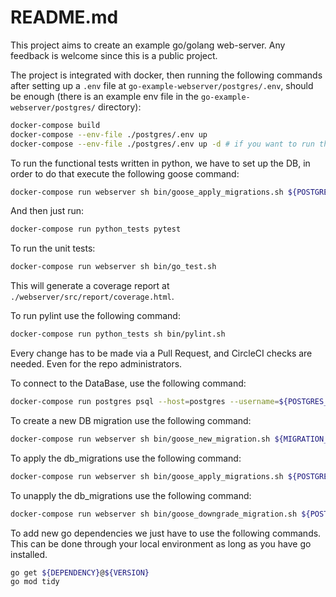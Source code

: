 # README.md

This project aims to create an example go/golang web-server.
Any feedback is welcome since this is a public project.

The project is integrated with docker, then running the following commands after setting up a `.env` file at `go-example-webserver/postgres/.env`, should be enough (there is an example env file in the `go-example-webserver/postgres/` directory):
```bash
docker-compose build
docker-compose --env-file ./postgres/.env up
docker-compose --env-file ./postgres/.env up -d # if you want to run the containers in the background
```

To run the functional tests written in python, we have to set up the DB, in order to do that execute the following goose command:
```bash
docker-compose run webserver sh bin/goose_apply_migrations.sh ${POSTGRES_USERNAME} ${POSTGRES_PASSWORD}
```
And then just run:
```bash
docker-compose run python_tests pytest
```

To run the unit tests:
```bash
docker-compose run webserver sh bin/go_test.sh
```
This will generate a coverage report at `./webserver/src/report/coverage.html`.

To run pylint use the following command:
```bash
docker-compose run python_tests sh bin/pylint.sh
```

Every change has to be made via a Pull Request, and CircleCI checks are needed.
Even for the repo administrators.

To connect to the DataBase, use the following command:
```bash
docker-compose run postgres psql --host=postgres --username=${POSTGRES_USERNAME} --dbname=hello_world
```

To create a new DB migration use the following command:
```bash
docker-compose run webserver sh bin/goose_new_migration.sh ${MIGRATION_NAME}
```

To apply the db_migrations use the following command:
```bash
docker-compose run webserver sh bin/goose_apply_migrations.sh ${POSTGRES_USERNAME} ${POSTGRES_PASSWORD}
```

To unapply the db_migrations use the following command:
```bash
docker-compose run webserver sh bin/goose_downgrade_migration.sh ${POSTGRES_USERNAME} ${POSTGRES_PASSWORD}
```

To add new go dependencies we just have to use the following commands. This can be done through your local environment as long as you have go installed.
```bash
go get ${DEPENDENCY}@${VERSION}
go mod tidy
```
